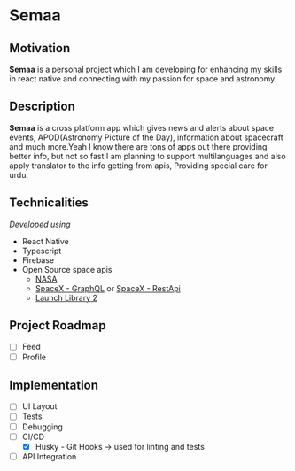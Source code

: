 # Semaa

## Motivation

**Semaa** is a personal project which I am developing for enhancing my skills in react native and connecting with my passion for space and astronomy. 

## Description

**Semaa** is a cross platform app which gives news and alerts about space events, APOD(Astronomy Picture of the Day), information about spacecraft and much more.Yeah I know there are tons of apps out there providing better info, but not so fast I am planning to support multilanguages and also apply translator to the info getting from apis, Providing special care for urdu.

## Technicalities

*Developed using*

- React Native
- Typescript
- Firebase
- Open Source space apis 
  - [NASA](https://api.nasa.gov/)
  - [SpaceX - GraphQL](https://api.spacex.land/graphql/) or [SpaceX - RestApi](https://github.com/r-spacex/SpaceX-API)
  - [Launch Library 2](https://thespacedevs.com/llapi)


## Project Roadmap

- [ ] Feed
- [ ] Profile

## Implementation 

- [ ] UI Layout
- [ ] Tests
- [ ] Debugging
- [ ] CI/CD
     - [X] Husky - Git Hooks -> used for linting and tests
- [ ] API Integration
